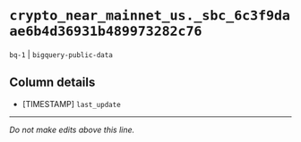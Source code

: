 # `crypto_near_mainnet_us._sbc_6c3f9daae6b4d36931b489973282c76`
`bq-1` | `bigquery-public-data`

## Column details
* [TIMESTAMP] `last_update`

-------------------------------------------------------------------------------
*Do not make edits above this line.*
